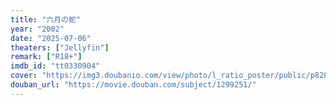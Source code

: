 ```yaml
---
title: "六月の蛇"
year: "2002"
date: "2025-07-06"
theaters: ["Jellyfin"]
remark: ["R18+"]
imdb_id: "tt0330904"
cover: "https://img3.doubanio.com/view/photo/l_ratio_poster/public/p828157013.jpg"
douban_url: "https://movie.douban.com/subject/1299251/"
---
```

